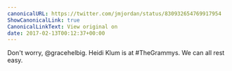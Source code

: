 ```yaml
---
canonicalURL: https://twitter.com/jmjordan/status/830932654769917954
ShowCanonicalLink: true
CanonicalLinkText: View original on
date: 2017-02-13T00:12:37+00:00
---
```

Don't worry, @gracehelbig. Heidi Klum is at #TheGrammys. We can all rest easy.